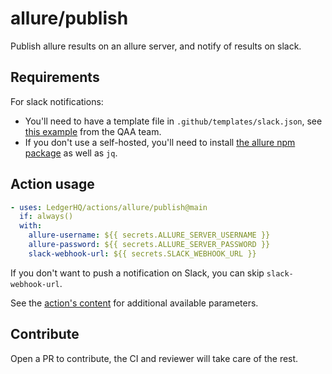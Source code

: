 # allure/publish

Publish allure results on an allure server, and notify of results on slack.

## Requirements

For slack notifications:

- You'll need to have a template file in `.github/templates/slack.json`, see [this example](https://github.com/LedgerHQ/vault-e2e-tests/blob/main/.github/templates/slack.json) from the QAA team.
- If you don't use a self-hosted, you'll need to install [the allure npm package](https://www.npmjs.com/package/allure-commandline) as well as `jq`.

## Action usage

```yaml
- uses: LedgerHQ/actions/allure/publish@main
  if: always()
  with:
    allure-username: ${{ secrets.ALLURE_SERVER_USERNAME }}
    allure-password: ${{ secrets.ALLURE_SERVER_PASSWORD }}
    slack-webhook-url: ${{ secrets.SLACK_WEBHOOK_URL }}
```

If you don't want to push a notification on Slack, you can skip `slack-webhook-url`.

See the [action's content](action.yml) for additional available parameters.

## Contribute

Open a PR to contribute, the CI and reviewer will take care of the rest.
